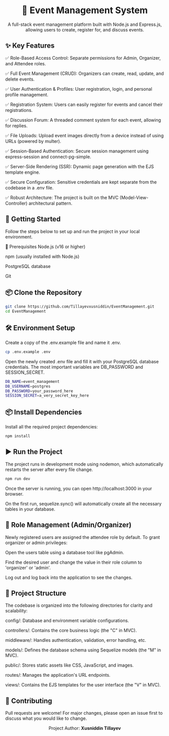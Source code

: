 <div align="center">
<h1>📅 Event Management System</h1>
<p>A full-stack event management platform built with Node.js and Express.js, allowing users to create, register for, and discuss events.</p>

</div>

## ✨ Key Features
✅ Role-Based Access Control: Separate permissions for Admin, Organizer, and Attendee roles.

✅ Full Event Management (CRUD): Organizers can create, read, update, and delete events.

✅ User Authentication & Profiles: User registration, login, and personal profile management.

✅ Registration System: Users can easily register for events and cancel their registrations.

✅ Discussion Forum: A threaded comment system for each event, allowing for replies.

✅ File Uploads: Upload event images directly from a device instead of using URLs (powered by multer).

✅ Session-Based Authentication: Secure session management using express-session and connect-pg-simple.

✅ Server-Side Rendering (SSR): Dynamic page generation with the EJS template engine.

✅ Secure Configuration: Sensitive credentials are kept separate from the codebase in a .env file.

✅ Robust Architecture: The project is built on the MVC (Model-View-Controller) architectural pattern.

## 🚀 Getting Started
Follow the steps below to set up and run the project in your local environment.

🔧 Prerequisites
Node.js (v16 or higher)

npm (usually installed with Node.js)

PostgreSQL database

Git

## 📦 Clone the Repository
```bash
git clone https://github.com/Tillayevxusniddin/EventManagement.git
cd EventManagement
```


## 🛠️ Environment Setup
Create a copy of the .env.example file and name it .env.

```bash
cp .env.example .env
```

Open the newly created .env file and fill it with your PostgreSQL database credentials. The most important variables are DB_PASSWORD and SESSION_SECRET.

```bash
DB_NAME=event_management
DB_USERNAME=postgres
DB_PASSWORD=your_password_here
SESSION_SECRET=a_very_secret_key_here
```

## 📦 Install Dependencies
Install all the required project dependencies:
```bash
npm install
```

## ▶️ Run the Project
The project runs in development mode using nodemon, which automatically restarts the server after every file change.

```bash
npm run dev
```

Once the server is running, you can open http://localhost:3000 in your browser.

On the first run, sequelize.sync() will automatically create all the necessary tables in your database.

## 👤 Role Management (Admin/Organizer)
Newly registered users are assigned the attendee role by default. To grant organizer or admin privileges:

Open the users table using a database tool like pgAdmin.

Find the desired user and change the value in their role column to 'organizer' or 'admin'.

Log out and log back into the application to see the changes.

## 📂 Project Structure
The codebase is organized into the following directories for clarity and scalability:

config/: Database and environment variable configurations.

controllers/: Contains the core business logic (the "C" in MVC).

middleware/: Handles authentication, validation, error handling, etc.

models/: Defines the database schema using Sequelize models (the "M" in MVC).

public/: Stores static assets like CSS, JavaScript, and images.

routes/: Manages the application's URL endpoints.

views/: Contains the EJS templates for the user interface (the "V" in MVC).

## 🤝 Contributing
Pull requests are welcome! For major changes, please open an issue first to discuss what you would like to change.

<div align="center"> <p>Project Author: <b>Xusniddin Tillayev</b></p> </div>